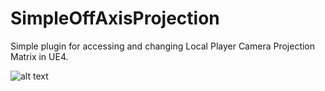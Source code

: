 # SimpleOffAxisProjection


Simple plugin for accessing and changing Local Player Camera Projection Matrix in UE4.


![alt text](https://raw.githubusercontent.com/username/projectname/branch/path/to/img.png)